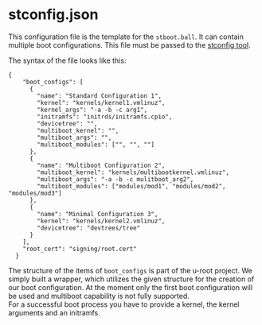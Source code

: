 # stconfig.json

This configuration file is the template for the `stboot.ball`. It can contain multiple boot configurations. This file must be passed to the [stconfig tool](stconfig-tool.md).

The syntax of the file looks like this:

```text
{  
    "boot_configs": [ 
      { 
        "name": "Standard Configuration 1", 
        "kernel": "kernels/kernel1.vmlinuz", 
        "kernel_args": "-a -b -c arg1",  
        "initramfs": "initrds/initramfs.cpio",
        "devicetree": "",
        "multiboot_kernel": "",
        "multiboot_args": "",
        "multiboot_modules": ["", "", ""]
      },
      {
        "name": "Multiboot Configuration 2", 
        "multiboot_kernel": "kernels/multibootkernel.vmlinuz",
        "multiboot_args": "-a -b -c mulitboot_arg2",
        "multiboot_modules": ["modules/mod1", "modules/mod2", "modules/mod3"]
      },
      {
        "name": "Minimal Configuration 3", 
        "kernel": "kernels/kernel2.vmlinuz",
        "devicetree": "devtrees/tree"
      }
    ], 
    "root_cert": "signing/root.cert" 
  }
```

The structure of the items of `boot_configs` is part of the u-root project. We simply built a wrapper, which utilizes the given structure for the creation of our boot configuration. At the moment only  the first boot configuration will be used and multiboot capability is not fully supported.   
For a successful boot process you have to provide a kernel, the kernel arguments and an initramfs.


